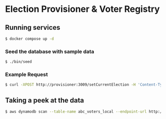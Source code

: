 # Election Provisioner & Voter Registry

## Running services

```bash
$ docker compose up -d
```

### Seed the database with sample data

```bash
$ ./bin/seed
```

### Example Request

```bash
$ curl -XPOST http://provisioner:3009/setCurrentElection -H 'Content-Type: application/json' -d '{"electionId": "0c7a901a-e8fe-4601-8417-5d0823159d42"}'
```

## Taking a peek at the data

```bash
$ aws dynamodb scan --table-name abc_voters_local --endpoint-url http://provisioner-db:8000
```
